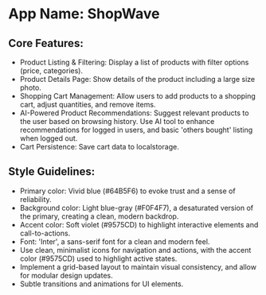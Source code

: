 # **App Name**: ShopWave

## Core Features:

- Product Listing & Filtering: Display a list of products with filter options (price, categories).
- Product Details Page: Show details of the product including a large size photo.
- Shopping Cart Management: Allow users to add products to a shopping cart, adjust quantities, and remove items.
- AI-Powered Product Recommendations: Suggest relevant products to the user based on browsing history. Use AI tool to enhance recommendations for logged in users, and basic 'others bought' listing when logged out.
- Cart Persistence: Save cart data to localstorage.

## Style Guidelines:

- Primary color: Vivid blue (#64B5F6) to evoke trust and a sense of reliability.
- Background color: Light blue-gray (#F0F4F7), a desaturated version of the primary, creating a clean, modern backdrop.
- Accent color: Soft violet (#9575CD) to highlight interactive elements and call-to-actions.
- Font: 'Inter', a sans-serif font for a clean and modern feel.
- Use clean, minimalist icons for navigation and actions, with the accent color (#9575CD) used to highlight active states.
- Implement a grid-based layout to maintain visual consistency, and allow for modular design updates.
- Subtle transitions and animations for UI elements.